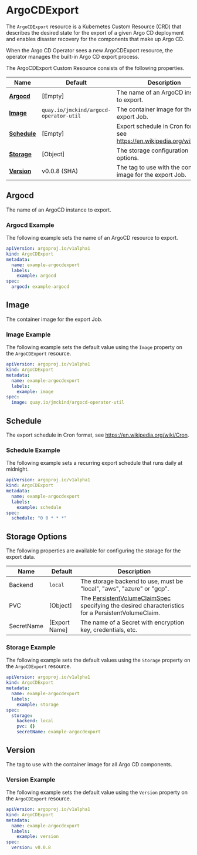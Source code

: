 # ArgoCDExport

The `ArgoCDExport` resource is a Kubernetes Custom Resource (CRD) that describes the desired state for the export of a given 
Argo CD deployment and enables disaster recovery for the components that make up Argo CD.

When the Argo CD Operator sees a new ArgoCDExport resource, the operator manages the built-in Argo CD export process.

The ArgoCDExport Custom Resource consists of the following properties.

Name | Default | Description
--- | --- | ---
[**Argocd**](#argocd) | [Empty] | The name of an ArgoCD instance to export.
[**Image**](#image) | `quay.io/jmckind/argocd-operator-util` | The container image for the export Job.
[**Schedule**](#schedule) | [Empty] | Export schedule in Cron format, see https://en.wikipedia.org/wiki/Cron.
[**Storage**](#storage-options) | [Object] | The storage configuration options.
[**Version**](#version) | v0.0.8 (SHA) | The tag to use with the container image for the export Job.

## Argocd

The name of an ArgoCD instance to export.

### Argocd Example

The following example sets the name of an ArgoCD resource to export.

``` yaml
apiVersion: argoproj.io/v1alpha1
kind: ArgoCDExport
metadata:
  name: example-argocdexport
  labels:
    example: argocd
spec:
  argocd: example-argocd
```

## Image

The container image for the export Job.

### Image Example

The following example sets the default value using the `Image` property on the `ArgoCDExport` resource.

``` yaml
apiVersion: argoproj.io/v1alpha1
kind: ArgoCDExport
metadata:
  name: example-argocdexport
  labels:
    example: image
spec:
  image: quay.io/jmckind/argocd-operator-util
```

## Schedule

The export schedule in Cron format, see https://en.wikipedia.org/wiki/Cron.

### Schedule Example

The following example sets a recurring export schedule that runs daily at midnight. 

``` yaml
apiVersion: argoproj.io/v1alpha1
kind: ArgoCDExport
metadata:
  name: example-argocdexport
  labels:
    example: schedule
spec:
  schedule: "0 0 * * *"
```

## Storage Options

The following properties are available for configuring the storage for the export data.

Name | Default | Description
--- | --- | ---
Backend | `local` | The storage backend to use, must be "local", "aws", "azure" or "gcp".
PVC | [Object] | The [PersistentVolumeClaimSpec](https://kubernetes.io/docs/reference/generated/kubernetes-api/v1.17/#persistentvolumeclaimspec-v1-core) specifying the desired characteristics for a PersistentVolumeClaim.
SecretName | [Export Name] | The name of a Secret with encryption key, credentials, etc.

### Storage Example

The following example sets the default values using the `Storage` property on the `ArgoCDExport` resource.

``` yaml
apiVersion: argoproj.io/v1alpha1
kind: ArgoCDExport
metadata:
  name: example-argocdexport
  labels:
    example: storage
spec:
  storage:
    backend: local
    pvc: {}
    secretName: example-argocdexport
```

## Version

The tag to use with the container image for all Argo CD components.

### Version Example

The following example sets the default value using the `Version` property on the `ArgoCDExport` resource.

``` yaml
apiVersion: argoproj.io/v1alpha1
kind: ArgoCDExport
metadata:
  name: example-argocdexport
  labels:
    example: version
spec:
  version: v0.0.8
```
